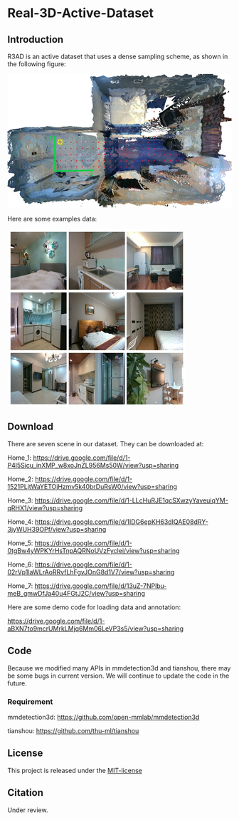 # Real-3D-Active-Dataset

## Introduction

R3AD is an active dataset that uses a dense sampling scheme, as shown in the following figure:

<img src="https://github.com/pioneer-innovation/Real-3D-Active-Dataset/blob/main/private_img/dense_sample.png" width="600" height="300" alt="Dense sampling scheme"/><br/>

Here are some examples data:

<img src="https://github.com/pioneer-innovation/Real-3D-Active-Dataset/blob/main/private_img/example.png" width="400" height="400" alt="Example data"/><br/>

## Download

There are seven scene in our dataset. They can be downloaded at:

Home_1: https://drive.google.com/file/d/1-P4l5Sicu_inXMP_w8xoJnZL956Ms50W/view?usp=sharing

Home_2: https://drive.google.com/file/d/1-1521PLjtWaYETOjHzmv5k40brDuRsW0/view?usp=sharing

Home_3: https://drive.google.com/file/d/1-LLcHuRJE1qcSXwzyYaveuiqYM-qRHX1/view?usp=sharing

Home_4: https://drive.google.com/file/d/1IDG6epKH63dIQAE08dRY-3jyWUH39OPf/view?usp=sharing

Home_5: https://drive.google.com/file/d/1-0tgBw4yWPKYrHsTnpAQRNoUVzFyclei/view?usp=sharing

Home_6: https://drive.google.com/file/d/1-02rVp1IaWLrAoRRvfLhFgvJOnG8d1V7/view?usp=sharing

Home_7: https://drive.google.com/file/d/13uZ-7NPlbu-meB_gmwDfJa40u4FGtJ2C/view?usp=sharing

Here are some demo code for loading data and annotation: 

https://drive.google.com/file/d/1-aBXN7to9mcrUMrkLMjq6Mm06LeVP3s5/view?usp=sharing

## Code

Because we modified many APIs in mmdetection3d and tianshou, there may be some bugs in current version. We will continue to update the code in the future.

### Requirement

mmdetection3d: https://github.com/open-mmlab/mmdetection3d

tianshou: https://github.com/thu-ml/tianshou

## License

This project is released under the [MIT-license](https://github.com/pioneer-innovation/Real-3D-Virtual-Environment/blob/main/license)

## Citation

Under review.
